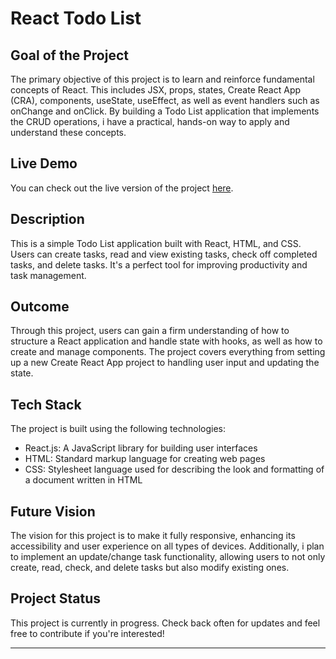 
# React Todo List

## Goal of the Project

The primary objective of this project is to learn and reinforce fundamental concepts of React. This includes JSX, props, states, Create React App (CRA), components, useState, useEffect, as well as event handlers such as onChange and onClick. By building a Todo List application that implements the CRUD operations, i have a practical, hands-on way to apply and understand these concepts.

## Live Demo

You can check out the live version of the project [here](https://todo-list-livid-mu.vercel.app/).

## Description

This is a simple Todo List application built with React, HTML, and CSS. Users can create tasks, read and view existing tasks, check off completed tasks, and delete tasks. It's a perfect tool for improving productivity and task management.

## Outcome

Through this project, users can gain a firm understanding of how to structure a React application and handle state with hooks, as well as how to create and manage components. The project covers everything from setting up a new Create React App project to handling user input and updating the state.

## Tech Stack

The project is built using the following technologies:

- React.js: A JavaScript library for building user interfaces
- HTML: Standard markup language for creating web pages
- CSS: Stylesheet language used for describing the look and formatting of a document written in HTML

## Future Vision

The vision for this project is to make it fully responsive, enhancing its accessibility and user experience on all types of devices. Additionally, i plan to implement an update/change task functionality, allowing users to not only create, read, check, and delete tasks but also modify existing ones.

## Project Status

This project is currently in progress. Check back often for updates and feel free to contribute if you're interested!

---
